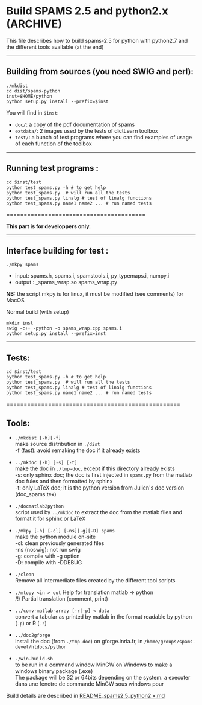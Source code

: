 # Build SPAMS 2.5 and python2.x (ARCHIVE)

This file describes how to build spams-2.5 for python with python2.7 and the different tools available (at the end)

----------------------------------------
## Building from sources (you need SWIG and perl):
```
./mkdist
cd dist/spams-python
inst=$HOME/python
python setup.py install --prefix=$inst
```

You will find in `$inst`:
* `doc/`: a copy of the pdf documentation of spams
* `extdata/`: 2 images used by the tests of dictLearn toolbox
* `test/`: a bunch of test programs where you can find examples of usage of each function of the toolbox

----------------------------------------
## Running test programs :
```
cd $inst/test
python test_spams.py -h # to get help
python test_spams.py  # will run all the tests
python test_spams.py linalg # test of linalg functions
python test_spams.py name1 name2 ... # run named tests
```

========================================

**This part is for developpers only.**

----------------------------------------
## Interface building for test :
```
./mkpy spams
```
* input: spams.h, spams.i, spamstools.i, py_typemaps.i, numpy.i
* output : _spams_wrap.so spams_wrap.py

**NB:** the script mkpy is for linux, it must be modified (see comments) for MacOS

Normal build (with setup)
```
mkdir inst
swig -c++ -python -o spams_wrap.cpp spams.i
python setup.py install --prefix=inst
```

--------------------
## Tests:
```
cd $inst/test
python test_spams.py -h # to get help
python test_spams.py  # will run all the tests
python test_spams.py linalg # test of linalg functions
python test_spams.py name1 name2 ... # run named tests
```

==================================================

## Tools:

* `./mkdist [-h][-f]`<br/>
  make source distribution in `./dist`<br/>
  -f (fast): avoid remaking the doc if it already exists

* `../mkdoc [-h] [-s] [-t]`<br/>
  make the doc in `./tmp-doc`, except if this directory already exists<br/>
  -s: only sphinx doc; the doc is first injected in `spams.py` from the matlab doc fules and then formatted by sphinx<br/>
  -t: only LaTeX doc; it is the python version from Julien's doc version (doc_spams.tex)

* `./docmatlab2python`<br/>
  script used by `../mkdoc` to extract the doc from the matlab files and format it for sphinx or LaTeX

* `./mkpy [-h] [-cl] [-ns][-g][-D] spams`<br/>
  make the python module on-site<br/>
 -cl: clean previously generated files<br/>
 -ns (noswig): not run swig<br/>
 -g: compile with -g option<br/>
 -D: compile with -DDEBUG

* `./clean`<br/>
  Remove all intermediate files created by the different tool scripts

* `./mtopy <in > out`
  Help for translation matlab -> python<br/>
  /!\\ Partial translation (comment, print)

* `../conv-matlab-array [-r|-p] < data`<br/>
  convert a tabular as printed by matlab in the format readable by python (`-p`) or R (`-r`)

* `../doc2gforge`<br/>
  install the doc (from `./tmp-doc`) on gforge.inria.fr, in `/home/groups/spams-devel/htdocs/python`

* `./win-build.sh`<br/>
  to be run in a command window MinGW on Windows to make a windows binary package (.exe)<br/>
  The package will be 32 or 64bits depending on the system.
  a executer dans une fenetre de commande MinGW sous windows pour

Build details are described in [README_spams2.5_python2.x.md](README_spams2.5_python2.x.md)
